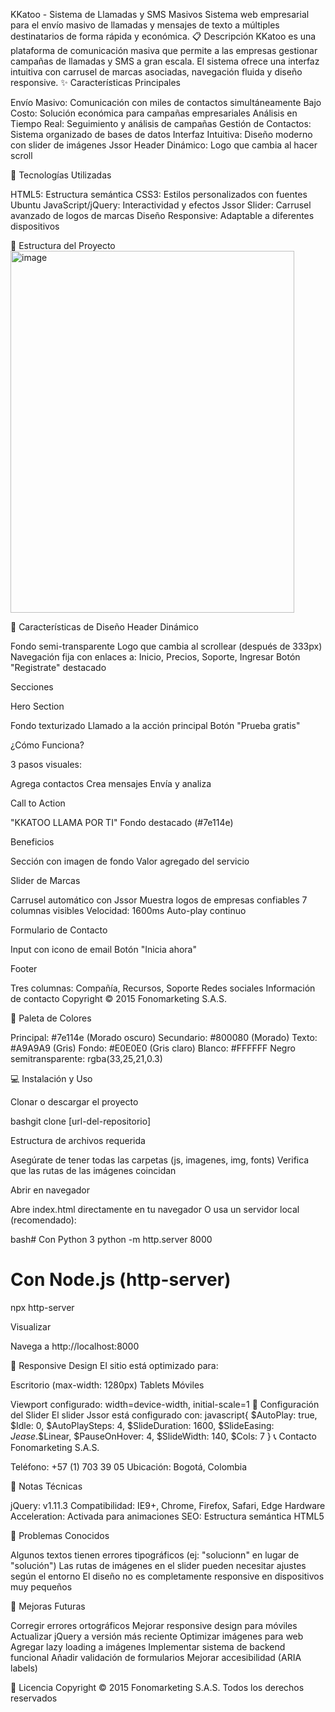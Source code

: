KKatoo - Sistema de Llamadas y SMS Masivos
Sistema web empresarial para el envío masivo de llamadas y mensajes de texto a múltiples destinatarios de forma rápida y económica.
📋 Descripción
KKatoo es una plataforma de comunicación masiva que permite a las empresas gestionar campañas de llamadas y SMS a gran escala. El sistema ofrece una interfaz intuitiva con carrusel de marcas asociadas, navegación fluida y diseño responsive.
✨ Características Principales

Envío Masivo: Comunicación con miles de contactos simultáneamente
Bajo Costo: Solución económica para campañas empresariales
Análisis en Tiempo Real: Seguimiento y análisis de campañas
Gestión de Contactos: Sistema organizado de bases de datos
Interfaz Intuitiva: Diseño moderno con slider de imágenes Jssor
Header Dinámico: Logo que cambia al hacer scroll

🚀 Tecnologías Utilizadas

HTML5: Estructura semántica
CSS3: Estilos personalizados con fuentes Ubuntu
JavaScript/jQuery: Interactividad y efectos
Jssor Slider: Carrusel avanzado de logos de marcas
Diseño Responsive: Adaptable a diferentes dispositivos

📁 Estructura del Proyecto
<img width="454" height="579" alt="image" src="https://github.com/user-attachments/assets/ba0dca14-b143-4815-9ce2-53af56ad3da1" /><br/>


🎨 Características de Diseño
Header Dinámico

Fondo semi-transparente
Logo que cambia al scrollear (después de 333px)
Navegación fija con enlaces a: Inicio, Precios, Soporte, Ingresar
Botón "Registrate" destacado

Secciones

Hero Section

Fondo texturizado
Llamado a la acción principal
Botón "Prueba gratis"


¿Cómo Funciona?

3 pasos visuales:

Agrega contactos
Crea mensajes
Envía y analiza




Call to Action

"KKATOO LLAMA POR TI"
Fondo destacado (#7e114e)


Beneficios

Sección con imagen de fondo
Valor agregado del servicio


Slider de Marcas

Carrusel automático con Jssor
Muestra logos de empresas confiables
7 columnas visibles
Velocidad: 1600ms
Auto-play continuo


Formulario de Contacto

Input con icono de email
Botón "Inicia ahora"


Footer

Tres columnas: Compañía, Recursos, Soporte
Redes sociales
Información de contacto
Copyright © 2015 Fonomarketing S.A.S.



🎨 Paleta de Colores

Principal: #7e114e (Morado oscuro)
Secundario: #800080 (Morado)
Texto: #A9A9A9 (Gris)
Fondo: #E0E0E0 (Gris claro)
Blanco: #FFFFFF
Negro semitransparente: rgba(33,25,21,0.3)

💻 Instalación y Uso

Clonar o descargar el proyecto

bashgit clone [url-del-repositorio]

Estructura de archivos requerida

Asegúrate de tener todas las carpetas (js, imagenes, img, fonts)
Verifica que las rutas de las imágenes coincidan


Abrir en navegador

Abre index.html directamente en tu navegador
O usa un servidor local (recomendado):



bash# Con Python 3
python -m http.server 8000

# Con Node.js (http-server)
npx http-server

Visualizar

Navega a http://localhost:8000



📱 Responsive Design
El sitio está optimizado para:

Escritorio (max-width: 1280px)
Tablets
Móviles

Viewport configurado: width=device-width, initial-scale=1
🔧 Configuración del Slider
El slider Jssor está configurado con:
javascript{
  $AutoPlay: true,
  $Idle: 0,
  $AutoPlaySteps: 4,
  $SlideDuration: 1600,
  $SlideEasing: $Jease$.$Linear,
  $PauseOnHover: 4,
  $SlideWidth: 140,
  $Cols: 7
}
📞 Contacto
Fonomarketing S.A.S.

Teléfono: +57 (1) 703 39 05
Ubicación: Bogotá, Colombia

📝 Notas Técnicas

jQuery: v1.11.3
Compatibilidad: IE9+, Chrome, Firefox, Safari, Edge
Hardware Acceleration: Activada para animaciones
SEO: Estructura semántica HTML5

🐛 Problemas Conocidos

Algunos textos tienen errores tipográficos (ej: "solucionn" en lugar de "solución")
Las rutas de imágenes en el slider pueden necesitar ajustes según el entorno
El diseño no es completamente responsive en dispositivos muy pequeños

🔄 Mejoras Futuras

 Corregir errores ortográficos
 Mejorar responsive design para móviles
 Actualizar jQuery a versión más reciente
 Optimizar imágenes para web
 Agregar lazy loading a imágenes
 Implementar sistema de backend funcional
 Añadir validación de formularios
 Mejorar accesibilidad (ARIA labels)

📄 Licencia
Copyright © 2015 Fonomarketing S.A.S. Todos los derechos reservados
